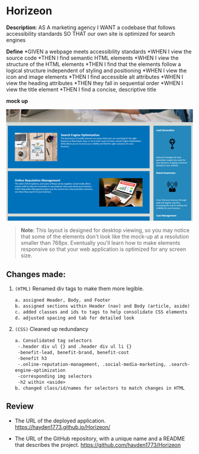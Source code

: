 # Horizeon

**Description**:
AS A marketing agency
I WANT a codebase that follows accessibility standards
SO THAT our own site is optimized for search engines

**Define**
*GIVEN a webpage meets accessibility standards
*WHEN I view the source code
*THEN I find semantic HTML elements
*WHEN I view the structure of the HTML elements
*THEN I find that the elements follow a logical structure independent of styling and positioning
*WHEN I view the icon and image elements
*THEN I find accessible alt attributes
*WHEN I view the heading attributes
*THEN they fall in sequential order
*WHEN I view the title element
*THEN I find a concise, descriptive title

**mock up**

<img src="Screenshot 2022-03-24 224432.png" >



> **Note**: This layout is designed for desktop viewing, so you may notice that some of the elements don't look like the mock-up at a resolution smaller than 768px. Eventually you'll learn how to make elements responsive so that your web application is optimized for any screen size.

## Changes made:

1. `(HTML)` Renamed div tags to make them more legible.
   ```
   a. assigned Header, Body, and Footer
   b. assigned sections within Header (nav) and Body (article, aside)
   c. added classes and ids to tags to help consolidate CSS elements
   d. adjusted spacing and tab for detailed look

   ```
2. `(CSS)` Cleaned up redundancy
   ```
   a. Consolidated tag selectors
    -.header div ul {} and .header div ul li {}
    -benefit-lead, benefit-brand, benefit-cost
    -benefit h3
    -.online-reputation-management, .social-media-marketing, .search-engine-optimization
    -corresponding img selectors
    -h2 within <aside>
   b. changed class/id/names for selectors to match changes in HTML
   ```

## Review



* The URL of the deployed application.
https://hayden1773.github.io/Horizeon/

* The URL of the GitHub repository, with a unique name and a README that describes the project.
https://github.com/hayden1773/Horizeon